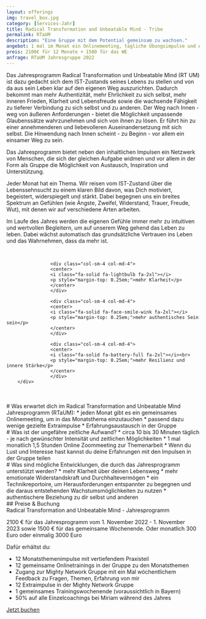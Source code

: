 ```yaml
---
layout: offerings
img: travel_box.jpg
category: [Services-Jahr]
title: Radical Transformation and Unbeatable Mind - Tribe
permalink: RTaUM
description: "Eine Gruppe mit dem Potential gemeinsam zu wachsen."
angebot: 1 mal im Monat ein Onlinemeeting, tägliche Übungsimpulse und Austausch in der Gruppe, sowie ein gemeinsames Wochenende
preis: 2100€ für 12 Monate + 1500 für das WE
anfrage: RTaUM Jahresgruppe 2022
---
```


Das Jahresprogramm Radical Transformation und Unbeatable Mind (RT UM) ist dazu gedacht sich dem IST-Zustands seines Lebens zu stellen und von da aus sein Leben klar auf den eigenen Weg auszurichten.
Dadurch bekommt man mehr Authentizität, mehr Ehrlichkeit zu sich selbst, mehr inneren Frieden, Klarheit und Lebensfreude sowie die wachsende Fähigkeit zu tieferer Verbindung zu sich selbst und zu anderen.
Der Weg nach Innen - weg von äußeren Anforderungen - bietet die Möglichkeit unpassende Glaubenssätze wahrzunehmen und sich von ihnen zu lösen. Er führt hin zu einer annehmenderen und liebevolleren Auseinandersetzung mit sich selbst. Die Hinwendung nach Innen scheint - zu Beginn - vor allem ein einsamer Weg zu sein.

Das Jahresprogramm bietet neben den inhaltlichen Impulsen ein Netzwerk von Menschen, die sich der gleichen Aufgabe widmen und vor allem in der Form als Gruppe die Möglichkeit von Austausch, Inspiration und Unterstützung.

Jeder Monat hat ein Thema. Wir reisen vom IST-Zustand über die Lebenssehnsucht zu einem klaren Bild davon, was Dich motiviert, begeistert, widerspiegelt und stärkt. Dabei begegnen uns ein breites Spektrum an Gefühlen (wie Ängste, Zweifel, Widerstand, Trauer, Freude, Wut), mit denen wir auf verschiedene Arten arbeiten.

Im Laufe des Jahres werden die eigenen Gefühle immer mehr zu intuitiven und wertvollen Begleitern, um auf unserem Weg gehend das Leben zu leben. Dabei wächst automatisch das grundsätzliche Vertrauen ins Leben und das Wahrnehmen, dass da mehr ist.

<br>
<div class="container">
  <div class="row">

                    <div class="col-sm-4 col-md-4">
                    <center>
                    <i class="fa-solid fa-lightbulb fa-2xl"></i>
                    <p style="margin-top: 0.25em;">mehr Klarheit</p>
                    </center>
                    </div>

                    <div class="col-sm-4 col-md-4">
                    <center>
                    <i class="fa-solid fa-face-smile-wink fa-2xl"></i>
                    <p style="margin-top: 0.25em;">mehr authentisches Sein sein</p>
                    </center>
                    </div>

                    <div class="col-sm-4 col-md-4">
                    <center>
                    <i class="fa-solid fa-battery-full fa-2xl"></i><br>
                    <p style="margin-top: 0.25em;">mehr Resilienz und innere Stärke</p>
                    </center>
                    </div>
        </div>
</div>
<br>

<br>
# Was erwartet dich im Radical Transformation and Unbeatable Mind Jahresprogramm (RTaUM):
* jeden Monat gibt es ein gemeinsames Onlinemeeting, um in das Monatsthema einzutauchen
* passend dazu wenige gezielte Extraimpulse
* Erfahrungsaustausch in der Gruppe

<br>
# Was ist der ungefähre zeitliche Aufwand?
* circa 10 bis 30 Minuten täglich - je nach gewünschter Intensität und zeitlichen Möglichkeiten
* 1 mal monatlich 1,5 Stunden Online Zoommeeting zur Themenarbeit
* Wenn du Lust und Interesse hast kannst du deine Erfahrungen mit den Impulsen
in der Gruppe teilen

<br>
# Was sind mögliche Entwicklungen, die durch das Jahresprogramm unterstützt werden?
* mehr Klarheit über deinen Lebensweg
* mehr emotionale Widerstandskraft und Durchhaltevermögen
* ein Technikreportoire, um Herausforderungen entspannter zu begegnen und die daraus entstehenden Wachstumsmöglichkeiten zu nutzen
* authentischere Beziehung zu dir selbst und anderen

<br>
## Preise & Buchung
<div class="panel panel-info">
<div class="panel-heading">Radical Transformation and Unbeatable Mind - Jahresprogramm</div>
<div class="panel-body">
  <p>2100 € für das Jahresprogramm vom 1. November 2022 - 1. November 2023 sowie 1500 € für das gemeinsame Wochenende. Oder monatlich 300 Euro oder einmalig 3000 Euro</p>
  <p>Dafür erhältst du:
  <ul>
  <li>12 Monatsthemenimpulse mit vertiefendem Praxisteil</li>
  <li>12 gemeinsame Onlinetrainings in der Gruppe zu den Monatsthemen</li>
<li>Zugang zur Mighty Network Gruppe mit ein Mal wöchentlichem Feedback zu Fragen, Themen, Erfahrung von mir</li>
  <li>12 Extraimpulse in der Mighty Network Gruppe</li>
  <li>1 gemeinsames Trainingswochenende (voraussichtlich in Bayern)</li>
  <li>50% auf alle Einzelcoachings bei Miriam während des Jahres</li>
  </ul></p>
  <p><a href="mailto:{{ site.email }}?subject=RTaUM Jahresgruppe 2022" target="_blank" class="btn btn-primary">Jetzt buchen</a></p>
</div>
</div>
